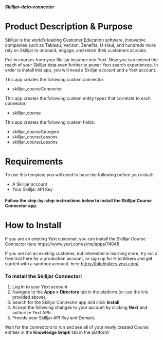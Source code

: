##### Skilljar-data-connector

# Product Description & Purpose

Skilljar is the world’s leading Customer Education software. Innovative companies such as Tableau, Verizon, Zenefits, U-Haul, and hundreds more rely on Skilljar to onboard, engage, and retain their customers at scale.

Pull in courses from your Skilljar instance into Yext. Now you can extend the reach of your Skilljar data even further to power Yext search experiences. In order to install this app, you will need a Skilljar account and a Yext account.

This app creates the following custom connector:

- skilljar\_courseConnector

This app creates the following custom entity types that correlate to each connector:		

- skilljar\_course

This app creates the following custom fields:

- skilljar\_courseCategory
- skilljar\_courseLessons
- skilljar\_courseLessons

# Requirements

To use this template you will need to have the following before you install:

- A Skilljar account
- Your Skilljar API Key

#### Follow the step-by-step instructions below to install the Skilljar Course Connector app.

# How to Install

If you are an existing Yext customer, you can install the Skilljar Course Connector here <https://www.yext.com/s/me/apps/74048>

If you are not an existing customer, but interested in learning more, try out a free trial here for a production account, or sign up for Hitchhikers and get started with a sandbox account, here <https://hitchhikers.yext.com/>. 

### To install the Skilljar Connector:

1. Log in to your Yext account
2. Navigate to the **Apps > Directory** tab in the platform (or use the link provided above).
3. Search for the Skilljar Connector app and click **Install**.
4. Accept the following changes to your account by clicking **Next** and authorize Yext APIs.
5. Provide your Skilljar API Key and Domain.

Wait for the connectors to run and see all of your newly created Course entities in the **Knowledge Graph** tab in the platform!
